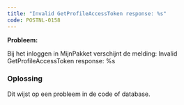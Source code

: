 ```yaml
---
title: "Invalid GetProfileAccessToken response: %s"
code: POSTNL-0158
---
```



<p><strong>Probleem:<br></strong></p>
<p>Bij het inloggen in MijnPakket verschijnt de melding: Invalid GetProfileAccessToken response: %s</p>
<p><h3>Oplossing</h3></p>
<p>Dit wijst op een probleem in de code of database. </p>
